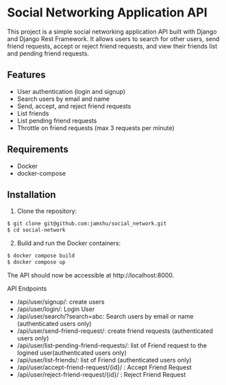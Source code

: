 # Social Networking Application API

This project is a simple social networking application API built with Django and Django Rest Framework. It allows users to search for other users, send friend requests, accept or reject friend requests, and view their friends list and pending friend requests.

## Features

- User authentication (login and signup)
- Search users by email and name
- Send, accept, and reject friend requests
- List friends
- List pending friend requests
- Throttle on friend requests (max 3 requests per minute)

## Requirements

- Docker
- docker-compose

## Installation

1. Clone the repository:

```bash 
$ git clone git@github.com:jamshu/social_network.git
$ cd social-network
```
2. Build and run the Docker containers:
```bash 
$ docker compose build
$ docker compose up
```
The API should now be accessible at http://localhost:8000.

API Endpoints
- /api/user/signup/: create users 
- /api/user/login/: Login User
- /api/user/search/?search=abc: Search users by email or name (authenticated users only)
- /api/user/send-friend-request/:  create friend requests (authenticated users only)
- /api/user/list-pending-friend-requests/: list of Friend request to the logined user(authenticated users only)
- /api/user/list-friends/: list of Friend (authenticated users only)
- /api/user/accept-friend-request/{id}/ : Accept Friend Request
- /api/user/reject-friend-request/{id}/ : Reject Friend Request

